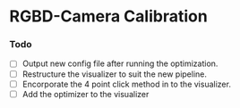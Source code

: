 # RGBD-Camera Calibration

### Todo

- [ ] Output new config file after running the optimization.  
- [ ] Restructure the visualizer to suit the new pipeline.
- [ ] Encorporate the 4 point click method in to the visualizer.
- [ ] Add the optimizer to the visualizer
